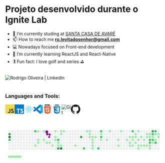 
# Projeto desenvolvido durante o Ignite Lab





- 📓️ I’m currently studing at [SANTA CASA DE AVARÉ](https://www.santacasaavare.com.br/)
- 📫 How to reach me **ro.levitadosenhor@gmail.com**
- 💻️ Nowadays focused on Front-end development
- 🌱 I’m currently learning ReactJS and React-Native
- 🏌️ Fun fact: I love golf and series :golf:

## 

<a href="https://www.linkedin.com/in/rodrigo-ap-oliveira-61a547b3/">
  <img align="left" alt="Rodrigo Oliveira | LinkedIn"  src="https://img.shields.io/badge/LinkedIn-0077B5?style=for-the-badge&logo=linkedin&logoColor=white" />
</a>
<br />
<br />

### Languages and Tools:
<img align="left" alt="JavaScript" width="30px" src="https://raw.githubusercontent.com/github/explore/80688e429a7d4ef2fca1e82350fe8e3517d3494d/topics/javascript/javascript.png" />
<img align="left" alt="JavaScript" width="30px" src="https://raw.githubusercontent.com/github/explore/80688e429a7d4ef2fca1e82350fe8e3517d3494d/topics/typescript/typescript.png" />
<img align="left" alt="React" width="30px" src="https://raw.githubusercontent.com/github/explore/80688e429a7d4ef2fca1e82350fe8e3517d3494d/topics/react/react.png" />
<img align="left" alt="Visual Studio Code" width="30px" src="https://raw.githubusercontent.com/github/explore/80688e429a7d4ef2fca1e82350fe8e3517d3494d/topics/visual-studio-code/visual-studio-code.png" />
<img align="left" alt="HTML5" width="30px" src="https://raw.githubusercontent.com/github/explore/80688e429a7d4ef2fca1e82350fe8e3517d3494d/topics/html/html.png" />
<img align="left" alt="CSS3" width="30px" src="https://raw.githubusercontent.com/github/explore/80688e429a7d4ef2fca1e82350fe8e3517d3494d/topics/css/css.png" />
<img align="left" alt="Git" width="30px" src="https://cdn.jsdelivr.net/gh/devicons/devicon/icons/git/git-original.svg" />
<img align="left" alt="GitHub" width="30px" src="https://raw.githubusercontent.com/github/explore/78df643247d429f6cc873026c0622819ad797942/topics/github/github.png" />


<br />
<br />

##





<svg viewBox="-16 -32 880 192" width="880" height="192" xmlns="http://www.w3.org/2000/svg"><style>@keyframes c0{.22%{fill:var(--c1)}.24%,to{fill:var(--ce)}}@keyframes c1{69.13%{fill:var(--c3)}69.15%,to{fill:var(--ce)}}@keyframes c2{97.67%{fill:var(--c4)}97.69%,to{fill:var(--ce)}}@keyframes c3{68.2%{fill:var(--c2)}68.22%,to{fill:var(--ce)}}@keyframes c4{65.42%{fill:var(--c2)}65.44%,to{fill:var(--ce)}}@keyframes c5{2.77%{fill:var(--c1)}2.79%,to{fill:var(--ce)}}@keyframes c6{6.72%{fill:var(--c1)}6.74%,to{fill:var(--ce)}}@keyframes c7{5.33%{fill:var(--c1)}5.35%,to{fill:var(--ce)}}@keyframes c8{3.01%{fill:var(--c1)}3.03%,to{fill:var(--ce)}}@keyframes c9{6.02%{fill:var(--c1)}6.04%,to{fill:var(--ce)}}@keyframes ca{6.25%{fill:var(--c1)}6.27%,to{fill:var(--ce)}}@keyframes cb{3.24%{fill:var(--c1)}3.26%,to{fill:var(--ce)}}@keyframes cc{4.86%{fill:var(--c1)}4.88%,to{fill:var(--ce)}}@keyframes cd{13.91%{fill:var(--c1)}13.93%,to{fill:var(--ce)}}@keyframes ce{4.4%{fill:var(--c1)}4.42%,to{fill:var(--ce)}}@keyframes cf{3.7%{fill:var(--c1)}3.72%,to{fill:var(--ce)}}@keyframes cg{7.88%{fill:var(--c1)}7.9%,to{fill:var(--ce)}}@keyframes ch{4.17%{fill:var(--c1)}4.19%,to{fill:var(--ce)}}@keyframes ci{3.93%{fill:var(--c1)}3.95%,to{fill:var(--ce)}}@keyframes cj{8.11%{fill:var(--c1)}8.13%,to{fill:var(--ce)}}@keyframes ck{8.57%{fill:var(--c1)}8.59%,to{fill:var(--ce)}}@keyframes cl{10.89%{fill:var(--c1)}10.91%,to{fill:var(--ce)}}@keyframes cm{10.43%{fill:var(--c1)}10.45%,to{fill:var(--ce)}}@keyframes cn{10.2%{fill:var(--c1)}10.22%,to{fill:var(--ce)}}@keyframes co{62.87%{fill:var(--c2)}62.89%,to{fill:var(--ce)}}@keyframes cp{9.73%{fill:var(--c1)}9.75%,to{fill:var(--ce)}}@keyframes cq{9.04%{fill:var(--c1)}9.06%,to{fill:var(--ce)}}@keyframes cr{74.24%{fill:var(--c3)}74.26%,to{fill:var(--ce)}}@keyframes cs{11.36%{fill:var(--c1)}11.38%,to{fill:var(--ce)}}@keyframes ct{12.05%{fill:var(--c1)}12.07%,to{fill:var(--ce)}}@keyframes cu{9.27%{fill:var(--c1)}9.29%,to{fill:var(--ce)}}@keyframes cv{92.57%{fill:var(--c4)}92.59%,to{fill:var(--ce)}}@keyframes cw{11.59%{fill:var(--c1)}11.61%,to{fill:var(--ce)}}@keyframes cx{16.93%{fill:var(--c1)}16.95%,to{fill:var(--ce)}}@keyframes cy{77.48%{fill:var(--c3)}77.5%,to{fill:var(--ce)}}@keyframes cz{60.08%{fill:var(--c2)}60.1%,to{fill:var(--ce)}}@keyframes c10{42.68%{fill:var(--c1)}42.7%,to{fill:var(--ce)}}@keyframes c11{42.45%{fill:var(--c1)}42.47%,to{fill:var(--ce)}}@keyframes c12{42.22%{fill:var(--c1)}42.24%,to{fill:var(--ce)}}@keyframes c13{41.99%{fill:var(--c1)}42.01%,to{fill:var(--ce)}}@keyframes c14{19.02%{fill:var(--c1)}19.04%,to{fill:var(--ce)}}@keyframes c15{18.78%{fill:var(--c1)}18.8%,to{fill:var(--ce)}}@keyframes c16{18.55%{fill:var(--c1)}18.57%,to{fill:var(--ce)}}@keyframes c17{18.32%{fill:var(--c1)}18.34%,to{fill:var(--ce)}}@keyframes c18{44.54%{fill:var(--c1)}44.56%,to{fill:var(--ce)}}@keyframes c19{19.25%{fill:var(--c1)}19.27%,to{fill:var(--ce)}}@keyframes c1a{58.92%{fill:var(--c2)}58.94%,to{fill:var(--ce)}}@keyframes c1b{57.3%{fill:var(--c2)}57.32%,to{fill:var(--ce)}}@keyframes c1c{19.94%{fill:var(--c1)}19.96%,to{fill:var(--ce)}}@keyframes c1d{57.76%{fill:var(--c2)}57.78%,to{fill:var(--ce)}}@keyframes c1e{40.83%{fill:var(--c1)}40.85%,to{fill:var(--ce)}}@keyframes c1f{40.36%{fill:var(--c1)}40.38%,to{fill:var(--ce)}}@keyframes c1g{20.87%{fill:var(--c1)}20.89%,to{fill:var(--ce)}}@keyframes c1h{22.73%{fill:var(--c1)}22.75%,to{fill:var(--ce)}}@keyframes c1i{23.19%{fill:var(--c1)}23.21%,to{fill:var(--ce)}}@keyframes c1j{21.8%{fill:var(--c1)}21.82%,to{fill:var(--ce)}}@keyframes c1k{33.17%{fill:var(--c1)}33.19%,to{fill:var(--ce)}}@keyframes c1l{32.7%{fill:var(--c1)}32.72%,to{fill:var(--ce)}}@keyframes c1m{34.1%{fill:var(--c1)}34.12%,to{fill:var(--ce)}}@keyframes c1n{24.12%{fill:var(--c1)}24.14%,to{fill:var(--ce)}}@keyframes c1o{54.75%{fill:var(--c2)}54.77%,to{fill:var(--ce)}}@keyframes c1p{32.47%{fill:var(--c1)}32.49%,to{fill:var(--ce)}}@keyframes c1q{33.63%{fill:var(--c1)}33.65%,to{fill:var(--ce)}}@keyframes c1r{24.35%{fill:var(--c1)}24.37%,to{fill:var(--ce)}}@keyframes c1s{31.08%{fill:var(--c1)}31.1%,to{fill:var(--ce)}}@keyframes c1t{30.85%{fill:var(--c1)}30.87%,to{fill:var(--ce)}}@keyframes c1u{24.82%{fill:var(--c1)}24.84%,to{fill:var(--ce)}}@keyframes c1v{31.54%{fill:var(--c1)}31.56%,to{fill:var(--ce)}}@keyframes c1w{25.28%{fill:var(--c1)}25.3%,to{fill:var(--ce)}}@keyframes c1x{35.02%{fill:var(--c1)}35.04%,to{fill:var(--ce)}}@keyframes c1y{37.11%{fill:var(--c1)}37.13%,to{fill:var(--ce)}}@keyframes c1z{30.38%{fill:var(--c1)}30.4%,to{fill:var(--ce)}}@keyframes c20{35.26%{fill:var(--c1)}35.28%,to{fill:var(--ce)}}@keyframes c21{25.74%{fill:var(--c1)}25.76%,to{fill:var(--ce)}}@keyframes c22{35.49%{fill:var(--c1)}35.51%,to{fill:var(--ce)}}@keyframes c23{29.69%{fill:var(--c1)}29.71%,to{fill:var(--ce)}}@keyframes c24{26.21%{fill:var(--c1)}26.23%,to{fill:var(--ce)}}@keyframes c25{35.72%{fill:var(--c1)}35.74%,to{fill:var(--ce)}}@keyframes c26{29.46%{fill:var(--c1)}29.48%,to{fill:var(--ce)}}@keyframes c27{26.44%{fill:var(--c1)}26.46%,to{fill:var(--ce)}}@keyframes c28{50.8%{fill:var(--c2)}50.82%,to{fill:var(--ce)}}@keyframes c29{51.03%{fill:var(--c2)}51.05%,to{fill:var(--ce)}}@keyframes c2a{35.95%{fill:var(--c1)}35.97%,to{fill:var(--ce)}}@keyframes c2b{36.18%{fill:var(--c1)}36.2%,to{fill:var(--ce)}}@keyframes c2c{83.75%{fill:var(--c3)}83.77%,to{fill:var(--ce)}}@keyframes c2d{51.96%{fill:var(--c2)}51.98%,to{fill:var(--ce)}}@keyframes c2e{26.67%{fill:var(--c1)}26.69%,to{fill:var(--ce)}}@keyframes c2f{50.57%{fill:var(--c2)}50.59%,to{fill:var(--ce)}}@keyframes c2g{49.87%{fill:var(--c1)}49.89%,to{fill:var(--ce)}}@keyframes c2h{52.43%{fill:var(--c2)}52.45%,to{fill:var(--ce)}}@keyframes c2i{27.6%{fill:var(--c1)}27.62%,to{fill:var(--ce)}}@keyframes c2j{28.06%{fill:var(--c1)}28.08%,to{fill:var(--ce)}}@keyframes c2k{50.11%{fill:var(--c2)}50.13%,to{fill:var(--ce)}}@keyframes c2l{27.37%{fill:var(--c1)}27.39%,to{fill:var(--ce)}}@keyframes c2m{27.14%{fill:var(--c1)}27.16%,to{fill:var(--ce)}}@keyframes u0{.22%{transform:scale(0,1)}.24%,2.77%{transform:scale(.01,1)}2.79%,3.01%{transform:scale(.03,1)}3.03%,3.24%{transform:scale(.04,1)}3.26%,3.7%{transform:scale(.05,1)}3.72%,3.93%{transform:scale(.07,1)}3.95%,4.17%{transform:scale(.08,1)}4.19%,4.4%{transform:scale(.09,1)}4.42%,4.86%{transform:scale(.11,1)}4.88%,5.33%{transform:scale(.12,1)}5.35%,6.02%{transform:scale(.13,1)}6.04%,6.25%{transform:scale(.15,1)}6.27%,6.72%{transform:scale(.16,1)}6.74%,7.88%{transform:scale(.17,1)}7.9%,8.11%{transform:scale(.19,1)}8.13%,8.57%{transform:scale(.2,1)}8.59%,9.04%{transform:scale(.21,1)}9.06%,9.27%{transform:scale(.23,1)}9.29%,9.73%{transform:scale(.24,1)}10.2%,9.75%{transform:scale(.25,1)}10.22%,10.43%{transform:scale(.27,1)}10.45%,10.89%{transform:scale(.28,1)}10.91%,11.36%{transform:scale(.29,1)}11.38%,11.59%{transform:scale(.31,1)}11.61%,12.05%{transform:scale(.32,1)}12.07%,13.91%{transform:scale(.33,1)}13.93%,16.93%{transform:scale(.35,1)}16.95%,18.32%{transform:scale(.36,1)}18.34%,18.55%{transform:scale(.37,1)}18.57%,18.78%{transform:scale(.39,1)}18.8%,19.02%{transform:scale(.4,1)}19.04%,19.25%{transform:scale(.41,1)}19.27%,19.94%{transform:scale(.43,1)}19.96%,20.87%{transform:scale(.44,1)}20.89%,21.8%{transform:scale(.45,1)}21.82%,22.73%{transform:scale(.47,1)}22.75%,23.19%{transform:scale(.48,1)}23.21%,24.12%{transform:scale(.49,1)}24.14%,24.35%{transform:scale(.51,1)}24.37%,24.82%{transform:scale(.52,1)}24.84%,25.28%{transform:scale(.53,1)}25.3%,25.74%{transform:scale(.55,1)}25.76%,26.21%{transform:scale(.56,1)}26.23%,26.44%{transform:scale(.57,1)}26.46%,26.67%{transform:scale(.59,1)}26.69%,27.14%{transform:scale(.6,1)}27.16%,27.37%{transform:scale(.61,1)}27.39%,27.6%{transform:scale(.63,1)}27.62%,28.06%{transform:scale(.64,1)}28.08%,29.46%{transform:scale(.65,1)}29.48%,29.69%{transform:scale(.67,1)}29.71%,30.38%{transform:scale(.68,1)}30.4%,30.85%{transform:scale(.69,1)}30.87%,31.08%{transform:scale(.71,1)}31.1%,31.54%{transform:scale(.72,1)}31.56%,32.47%{transform:scale(.73,1)}32.49%,32.7%{transform:scale(.75,1)}32.72%,33.17%{transform:scale(.76,1)}33.19%,33.63%{transform:scale(.77,1)}33.65%,34.1%{transform:scale(.79,1)}34.12%,35.02%{transform:scale(.8,1)}35.04%,35.26%{transform:scale(.81,1)}35.28%,35.49%{transform:scale(.83,1)}35.51%,35.72%{transform:scale(.84,1)}35.74%,35.95%{transform:scale(.85,1)}35.97%,36.18%{transform:scale(.87,1)}36.2%,37.11%{transform:scale(.88,1)}37.13%,40.36%{transform:scale(.89,1)}40.38%,40.83%{transform:scale(.91,1)}40.85%,41.99%{transform:scale(.92,1)}42.01%,42.22%{transform:scale(.93,1)}42.24%,42.45%{transform:scale(.95,1)}42.47%,42.68%{transform:scale(.96,1)}42.7%,44.54%{transform:scale(.97,1)}44.56%,49.87%{transform:scale(.99,1)}49.89%,to{transform:scale(1,1)}}@keyframes u1{50.11%{transform:scale(0,1)}50.13%,50.57%{transform:scale(.07,1)}50.59%,50.8%{transform:scale(.14,1)}50.82%,51.03%{transform:scale(.21,1)}51.05%,51.96%{transform:scale(.29,1)}51.98%,52.43%{transform:scale(.36,1)}52.45%,54.75%{transform:scale(.43,1)}54.77%,57.3%{transform:scale(.5,1)}57.32%,57.76%{transform:scale(.57,1)}57.78%,58.92%{transform:scale(.64,1)}58.94%,60.08%{transform:scale(.71,1)}60.1%,62.87%{transform:scale(.79,1)}62.89%,65.42%{transform:scale(.86,1)}65.44%,68.2%{transform:scale(.93,1)}68.22%,to{transform:scale(1,1)}}@keyframes u2{69.13%{transform:scale(0,1)}69.15%,74.24%{transform:scale(.25,1)}74.26%,77.48%{transform:scale(.5,1)}77.5%,83.75%{transform:scale(.75,1)}83.77%,to{transform:scale(1,1)}}@keyframes u3{92.57%{transform:scale(0,1)}92.59%,97.67%{transform:scale(.5,1)}97.69%,to{transform:scale(1,1)}}@keyframes s0{0%,99.77%{transform:translate(0,-16px)}.23%{transform:translate(0,0)}2.09%{transform:translate(128px,0)}2.32%{transform:translate(128px,16px)}2.55%{transform:translate(144px,16px)}2.78%{transform:translate(144px,32px)}3.94%{transform:translate(224px,32px)}4.18%{transform:translate(224px,16px)}4.41%{transform:translate(208px,16px)}4.64%{transform:translate(208px,0)}5.34%{transform:translate(160px,0)}6.26%{transform:translate(160px,64px)}6.5%{transform:translate(144px,64px)}6.73%{transform:translate(144px,80px)}7.66%{transform:translate(208px,80px)}7.89%{transform:translate(208px,64px)}8.35%{transform:translate(240px,64px)}8.58%{transform:translate(240px,80px)}9.28%{transform:translate(288px,80px)}9.51%{transform:translate(288px,64px)}15.08%,9.98%{transform:translate(256px,64px)}10.9%{transform:translate(256px,0)}11.6%{transform:translate(304px,0)}11.83%{transform:translate(304px,16px)}13.46%{transform:translate(192px,16px)}13.92%{transform:translate(192px,48px)}14.85%{transform:translate(256px,48px)}16.71%{transform:translate(368px,64px)}16.94%{transform:translate(368px,80px)}18.33%{transform:translate(464px,80px)}19.03%{transform:translate(464px,32px)}19.49%,41.3%,58%{transform:translate(496px,32px)}19.72%{transform:translate(496px,16px)}20.65%{transform:translate(560px,16px)}20.88%{transform:translate(560px,0)}21.81%{transform:translate(624px,0)}22.04%{transform:translate(624px,16px)}22.27%{transform:translate(608px,16px)}23.2%{transform:translate(608px,80px)}24.36%{transform:translate(688px,80px)}24.59%,33.87%{transform:translate(688px,64px)}25.06%{transform:translate(720px,64px)}25.29%,37.82%{transform:translate(720px,48px)}25.99%{transform:translate(768px,48px)}26.22%{transform:translate(768px,32px)}27.15%,28.54%{transform:translate(832px,32px)}27.38%{transform:translate(832px,16px)}27.61%,52.2%{transform:translate(816px,16px)}28.07%,50.35%{transform:translate(816px,48px)}28.31%{transform:translate(832px,48px)}29.23%{transform:translate(784px,32px)}29.47%{transform:translate(784px,16px)}30.16%{transform:translate(736px,16px)}30.39%{transform:translate(736px,32px)}30.86%{transform:translate(704px,32px)}31.09%,32.02%{transform:translate(704px,16px)}31.32%{transform:translate(720px,16px)}31.55%{transform:translate(720px,0)}31.79%{transform:translate(704px,0)}32.25%{transform:translate(688px,16px)}32.48%{transform:translate(688px,32px)}32.95%{transform:translate(656px,32px)}33.18%{transform:translate(656px,48px)}33.64%{transform:translate(688px,48px)}34.11%{transform:translate(672px,64px)}34.34%{transform:translate(672px,80px)}35.96%{transform:translate(784px,80px)}36.19%{transform:translate(784px,96px)}37.12%{transform:translate(720px,96px)}41.07%{transform:translate(496px,48px)}42%{transform:translate(448px,32px)}42.46%{transform:translate(448px,0)}42.69%{transform:translate(432px,0)}42.92%{transform:translate(432px,16px)}43.39%{transform:translate(464px,16px)}44.55%{transform:translate(464px,96px)}44.78%{transform:translate(480px,96px)}45.01%{transform:translate(480px,80px)}49.65%{transform:translate(800px,80px)}49.88%,51.28%{transform:translate(800px,64px)}50.12%{transform:translate(816px,64px)}50.81%{transform:translate(784px,48px)}51.04%{transform:translate(784px,64px)}51.97%{transform:translate(800px,16px)}52.67%{transform:translate(816px,-16px)}54.52%{transform:translate(688px,-16px)}54.76%{transform:translate(688px,0)}57.31%{transform:translate(512px,0)}57.77%{transform:translate(512px,32px)}58.93%{transform:translate(496px,96px)}60.09%{transform:translate(416px,96px)}60.79%{transform:translate(416px,48px)}62.88%{transform:translate(272px,48px)}63.57%{transform:translate(272px,0)}67.29%{transform:translate(16px,0)}67.98%{transform:translate(16px,48px)}68.45%{transform:translate(-16px,48px)}68.91%{transform:translate(-16px,16px)}73.09%{transform:translate(272px,16px)}74.25%,92.81%{transform:translate(272px,96px)}74.48%{transform:translate(256px,96px)}74.71%{transform:translate(256px,80px)}76.8%{transform:translate(400px,80px)}77.49%{transform:translate(400px,32px)}83.29%{transform:translate(800px,32px)}83.76%{transform:translate(800px,0)}91.18%{transform:translate(288px,0)}92.58%{transform:translate(288px,96px)}93.74%{transform:translate(272px,32px)}97.68%{transform:translate(0,32px)}97.91%{transform:translate(0,16px)}98.38%{transform:translate(32px,16px)}98.61%{transform:translate(32px,0)}98.84%{transform:translate(48px,0)}99.07%{transform:translate(48px,-16px)}}@keyframes s1{0%,99.77%{transform:translate(16px,-16px)}.23%{transform:translate(0,-16px)}.46%{transform:translate(0,0)}2.32%{transform:translate(128px,0)}2.55%{transform:translate(128px,16px)}2.78%{transform:translate(144px,16px)}3.02%{transform:translate(144px,32px)}4.18%{transform:translate(224px,32px)}4.41%{transform:translate(224px,16px)}4.64%{transform:translate(208px,16px)}4.87%{transform:translate(208px,0)}5.57%{transform:translate(160px,0)}6.5%{transform:translate(160px,64px)}6.73%{transform:translate(144px,64px)}6.96%{transform:translate(144px,80px)}7.89%{transform:translate(208px,80px)}8.12%{transform:translate(208px,64px)}8.58%{transform:translate(240px,64px)}8.82%{transform:translate(240px,80px)}9.51%{transform:translate(288px,80px)}9.74%{transform:translate(288px,64px)}10.21%,15.31%{transform:translate(256px,64px)}11.14%{transform:translate(256px,0)}11.83%{transform:translate(304px,0)}12.06%{transform:translate(304px,16px)}13.69%{transform:translate(192px,16px)}14.15%{transform:translate(192px,48px)}15.08%{transform:translate(256px,48px)}16.94%{transform:translate(368px,64px)}17.17%{transform:translate(368px,80px)}18.56%{transform:translate(464px,80px)}19.26%{transform:translate(464px,32px)}19.72%,41.53%,58.24%{transform:translate(496px,32px)}19.95%{transform:translate(496px,16px)}20.88%{transform:translate(560px,16px)}21.11%{transform:translate(560px,0)}22.04%{transform:translate(624px,0)}22.27%{transform:translate(624px,16px)}22.51%{transform:translate(608px,16px)}23.43%{transform:translate(608px,80px)}24.59%{transform:translate(688px,80px)}24.83%,34.11%{transform:translate(688px,64px)}25.29%{transform:translate(720px,64px)}25.52%,38.05%{transform:translate(720px,48px)}26.22%{transform:translate(768px,48px)}26.45%{transform:translate(768px,32px)}27.38%,28.77%{transform:translate(832px,32px)}27.61%{transform:translate(832px,16px)}27.84%,52.44%{transform:translate(816px,16px)}28.31%,50.58%{transform:translate(816px,48px)}28.54%{transform:translate(832px,48px)}29.47%{transform:translate(784px,32px)}29.7%{transform:translate(784px,16px)}30.39%{transform:translate(736px,16px)}30.63%{transform:translate(736px,32px)}31.09%{transform:translate(704px,32px)}31.32%,32.25%{transform:translate(704px,16px)}31.55%{transform:translate(720px,16px)}31.79%{transform:translate(720px,0)}32.02%{transform:translate(704px,0)}32.48%{transform:translate(688px,16px)}32.71%{transform:translate(688px,32px)}33.18%{transform:translate(656px,32px)}33.41%{transform:translate(656px,48px)}33.87%{transform:translate(688px,48px)}34.34%{transform:translate(672px,64px)}34.57%{transform:translate(672px,80px)}36.19%{transform:translate(784px,80px)}36.43%{transform:translate(784px,96px)}37.35%{transform:translate(720px,96px)}41.3%{transform:translate(496px,48px)}42.23%{transform:translate(448px,32px)}42.69%{transform:translate(448px,0)}42.92%{transform:translate(432px,0)}43.16%{transform:translate(432px,16px)}43.62%{transform:translate(464px,16px)}44.78%{transform:translate(464px,96px)}45.01%{transform:translate(480px,96px)}45.24%{transform:translate(480px,80px)}49.88%{transform:translate(800px,80px)}50.12%,51.51%{transform:translate(800px,64px)}50.35%{transform:translate(816px,64px)}51.04%{transform:translate(784px,48px)}51.28%{transform:translate(784px,64px)}52.2%{transform:translate(800px,16px)}52.9%{transform:translate(816px,-16px)}54.76%{transform:translate(688px,-16px)}54.99%{transform:translate(688px,0)}57.54%{transform:translate(512px,0)}58%{transform:translate(512px,32px)}59.16%{transform:translate(496px,96px)}60.32%{transform:translate(416px,96px)}61.02%{transform:translate(416px,48px)}63.11%{transform:translate(272px,48px)}63.81%{transform:translate(272px,0)}67.52%{transform:translate(16px,0)}68.21%{transform:translate(16px,48px)}68.68%{transform:translate(-16px,48px)}69.14%{transform:translate(-16px,16px)}73.32%{transform:translate(272px,16px)}74.48%,93.04%{transform:translate(272px,96px)}74.71%{transform:translate(256px,96px)}74.94%{transform:translate(256px,80px)}77.03%{transform:translate(400px,80px)}77.73%{transform:translate(400px,32px)}83.53%{transform:translate(800px,32px)}83.99%{transform:translate(800px,0)}91.42%{transform:translate(288px,0)}92.81%{transform:translate(288px,96px)}93.97%{transform:translate(272px,32px)}97.91%{transform:translate(0,32px)}98.14%{transform:translate(0,16px)}98.61%{transform:translate(32px,16px)}98.84%{transform:translate(32px,0)}99.07%{transform:translate(48px,0)}99.3%{transform:translate(48px,-16px)}}@keyframes s2{0%,99.77%{transform:translate(32px,-16px)}.46%{transform:translate(0,-16px)}.7%{transform:translate(0,0)}2.55%{transform:translate(128px,0)}2.78%{transform:translate(128px,16px)}3.02%{transform:translate(144px,16px)}3.25%{transform:translate(144px,32px)}4.41%{transform:translate(224px,32px)}4.64%{transform:translate(224px,16px)}4.87%{transform:translate(208px,16px)}5.1%{transform:translate(208px,0)}5.8%{transform:translate(160px,0)}6.73%{transform:translate(160px,64px)}6.96%{transform:translate(144px,64px)}7.19%{transform:translate(144px,80px)}8.12%{transform:translate(208px,80px)}8.35%{transform:translate(208px,64px)}8.82%{transform:translate(240px,64px)}9.05%{transform:translate(240px,80px)}9.74%{transform:translate(288px,80px)}9.98%{transform:translate(288px,64px)}10.44%,15.55%{transform:translate(256px,64px)}11.37%{transform:translate(256px,0)}12.06%{transform:translate(304px,0)}12.3%{transform:translate(304px,16px)}13.92%{transform:translate(192px,16px)}14.39%{transform:translate(192px,48px)}15.31%{transform:translate(256px,48px)}17.17%{transform:translate(368px,64px)}17.4%{transform:translate(368px,80px)}18.79%{transform:translate(464px,80px)}19.49%{transform:translate(464px,32px)}19.95%,41.76%,58.47%{transform:translate(496px,32px)}20.19%{transform:translate(496px,16px)}21.11%{transform:translate(560px,16px)}21.35%{transform:translate(560px,0)}22.27%{transform:translate(624px,0)}22.51%{transform:translate(624px,16px)}22.74%{transform:translate(608px,16px)}23.67%{transform:translate(608px,80px)}24.83%{transform:translate(688px,80px)}25.06%,34.34%{transform:translate(688px,64px)}25.52%{transform:translate(720px,64px)}25.75%,38.28%{transform:translate(720px,48px)}26.45%{transform:translate(768px,48px)}26.68%{transform:translate(768px,32px)}27.61%,29%{transform:translate(832px,32px)}27.84%{transform:translate(832px,16px)}28.07%,52.67%{transform:translate(816px,16px)}28.54%,50.81%{transform:translate(816px,48px)}28.77%{transform:translate(832px,48px)}29.7%{transform:translate(784px,32px)}29.93%{transform:translate(784px,16px)}30.63%{transform:translate(736px,16px)}30.86%{transform:translate(736px,32px)}31.32%{transform:translate(704px,32px)}31.55%,32.48%{transform:translate(704px,16px)}31.79%{transform:translate(720px,16px)}32.02%{transform:translate(720px,0)}32.25%{transform:translate(704px,0)}32.71%{transform:translate(688px,16px)}32.95%{transform:translate(688px,32px)}33.41%{transform:translate(656px,32px)}33.64%{transform:translate(656px,48px)}34.11%{transform:translate(688px,48px)}34.57%{transform:translate(672px,64px)}34.8%{transform:translate(672px,80px)}36.43%{transform:translate(784px,80px)}36.66%{transform:translate(784px,96px)}37.59%{transform:translate(720px,96px)}41.53%{transform:translate(496px,48px)}42.46%{transform:translate(448px,32px)}42.92%{transform:translate(448px,0)}43.16%{transform:translate(432px,0)}43.39%{transform:translate(432px,16px)}43.85%{transform:translate(464px,16px)}45.01%{transform:translate(464px,96px)}45.24%{transform:translate(480px,96px)}45.48%{transform:translate(480px,80px)}50.12%{transform:translate(800px,80px)}50.35%,51.74%{transform:translate(800px,64px)}50.58%{transform:translate(816px,64px)}51.28%{transform:translate(784px,48px)}51.51%{transform:translate(784px,64px)}52.44%{transform:translate(800px,16px)}53.13%{transform:translate(816px,-16px)}54.99%{transform:translate(688px,-16px)}55.22%{transform:translate(688px,0)}57.77%{transform:translate(512px,0)}58.24%{transform:translate(512px,32px)}59.4%{transform:translate(496px,96px)}60.56%{transform:translate(416px,96px)}61.25%{transform:translate(416px,48px)}63.34%{transform:translate(272px,48px)}64.04%{transform:translate(272px,0)}67.75%{transform:translate(16px,0)}68.45%{transform:translate(16px,48px)}68.91%{transform:translate(-16px,48px)}69.37%{transform:translate(-16px,16px)}73.55%{transform:translate(272px,16px)}74.71%,93.27%{transform:translate(272px,96px)}74.94%{transform:translate(256px,96px)}75.17%{transform:translate(256px,80px)}77.26%{transform:translate(400px,80px)}77.96%{transform:translate(400px,32px)}83.76%{transform:translate(800px,32px)}84.22%{transform:translate(800px,0)}91.65%{transform:translate(288px,0)}93.04%{transform:translate(288px,96px)}94.2%{transform:translate(272px,32px)}98.14%{transform:translate(0,32px)}98.38%{transform:translate(0,16px)}98.84%{transform:translate(32px,16px)}99.07%{transform:translate(32px,0)}99.3%{transform:translate(48px,0)}99.54%{transform:translate(48px,-16px)}}@keyframes s3{0%,99.77%{transform:translate(48px,-16px)}.7%{transform:translate(0,-16px)}.93%{transform:translate(0,0)}2.78%{transform:translate(128px,0)}3.02%{transform:translate(128px,16px)}3.25%{transform:translate(144px,16px)}3.48%{transform:translate(144px,32px)}4.64%{transform:translate(224px,32px)}4.87%{transform:translate(224px,16px)}5.1%{transform:translate(208px,16px)}5.34%{transform:translate(208px,0)}6.03%{transform:translate(160px,0)}6.96%{transform:translate(160px,64px)}7.19%{transform:translate(144px,64px)}7.42%{transform:translate(144px,80px)}8.35%{transform:translate(208px,80px)}8.58%{transform:translate(208px,64px)}9.05%{transform:translate(240px,64px)}9.28%{transform:translate(240px,80px)}9.98%{transform:translate(288px,80px)}10.21%{transform:translate(288px,64px)}10.67%,15.78%{transform:translate(256px,64px)}11.6%{transform:translate(256px,0)}12.3%{transform:translate(304px,0)}12.53%{transform:translate(304px,16px)}14.15%{transform:translate(192px,16px)}14.62%{transform:translate(192px,48px)}15.55%{transform:translate(256px,48px)}17.4%{transform:translate(368px,64px)}17.63%{transform:translate(368px,80px)}19.03%{transform:translate(464px,80px)}19.72%{transform:translate(464px,32px)}20.19%,42%,58.7%{transform:translate(496px,32px)}20.42%{transform:translate(496px,16px)}21.35%{transform:translate(560px,16px)}21.58%{transform:translate(560px,0)}22.51%{transform:translate(624px,0)}22.74%{transform:translate(624px,16px)}22.97%{transform:translate(608px,16px)}23.9%{transform:translate(608px,80px)}25.06%{transform:translate(688px,80px)}25.29%,34.57%{transform:translate(688px,64px)}25.75%{transform:translate(720px,64px)}25.99%,38.52%{transform:translate(720px,48px)}26.68%{transform:translate(768px,48px)}26.91%{transform:translate(768px,32px)}27.84%,29.23%{transform:translate(832px,32px)}28.07%{transform:translate(832px,16px)}28.31%,52.9%{transform:translate(816px,16px)}28.77%,51.04%{transform:translate(816px,48px)}29%{transform:translate(832px,48px)}29.93%{transform:translate(784px,32px)}30.16%{transform:translate(784px,16px)}30.86%{transform:translate(736px,16px)}31.09%{transform:translate(736px,32px)}31.55%{transform:translate(704px,32px)}31.79%,32.71%{transform:translate(704px,16px)}32.02%{transform:translate(720px,16px)}32.25%{transform:translate(720px,0)}32.48%{transform:translate(704px,0)}32.95%{transform:translate(688px,16px)}33.18%{transform:translate(688px,32px)}33.64%{transform:translate(656px,32px)}33.87%{transform:translate(656px,48px)}34.34%{transform:translate(688px,48px)}34.8%{transform:translate(672px,64px)}35.03%{transform:translate(672px,80px)}36.66%{transform:translate(784px,80px)}36.89%{transform:translate(784px,96px)}37.82%{transform:translate(720px,96px)}41.76%{transform:translate(496px,48px)}42.69%{transform:translate(448px,32px)}43.16%{transform:translate(448px,0)}43.39%{transform:translate(432px,0)}43.62%{transform:translate(432px,16px)}44.08%{transform:translate(464px,16px)}45.24%{transform:translate(464px,96px)}45.48%{transform:translate(480px,96px)}45.71%{transform:translate(480px,80px)}50.35%{transform:translate(800px,80px)}50.58%,51.97%{transform:translate(800px,64px)}50.81%{transform:translate(816px,64px)}51.51%{transform:translate(784px,48px)}51.74%{transform:translate(784px,64px)}52.67%{transform:translate(800px,16px)}53.36%{transform:translate(816px,-16px)}55.22%{transform:translate(688px,-16px)}55.45%{transform:translate(688px,0)}58%{transform:translate(512px,0)}58.47%{transform:translate(512px,32px)}59.63%{transform:translate(496px,96px)}60.79%{transform:translate(416px,96px)}61.48%{transform:translate(416px,48px)}63.57%{transform:translate(272px,48px)}64.27%{transform:translate(272px,0)}67.98%{transform:translate(16px,0)}68.68%{transform:translate(16px,48px)}69.14%{transform:translate(-16px,48px)}69.61%{transform:translate(-16px,16px)}73.78%{transform:translate(272px,16px)}74.94%,93.5%{transform:translate(272px,96px)}75.17%{transform:translate(256px,96px)}75.41%{transform:translate(256px,80px)}77.49%{transform:translate(400px,80px)}78.19%{transform:translate(400px,32px)}83.99%{transform:translate(800px,32px)}84.45%{transform:translate(800px,0)}91.88%{transform:translate(288px,0)}93.27%{transform:translate(288px,96px)}94.43%{transform:translate(272px,32px)}98.38%{transform:translate(0,32px)}98.61%{transform:translate(0,16px)}99.07%{transform:translate(32px,16px)}99.3%{transform:translate(32px,0)}99.54%{transform:translate(48px,0)}}:root{--cb:#1b1f230a;--cs:purple;--ce:#ebedf0;--c0:#ebedf0;--c1:#9be9a8;--c2:#40c463;--c3:#30a14e;--c4:#216e39}@media (prefers-color-scheme:dark){:root{--cb:#1b1f230a;--cs:purple;--ce:#161b22;--c1:#01311f;--c2:#034525;--c3:#0f6d31;--c4:#00c647}}.c{shape-rendering:geometricPrecision;rx:2;ry:2;fill:var(--ce);stroke-width:1px;stroke:var(--cb);animation:none 43100ms linear infinite}.c.c0{fill:var(--c1);animation-name:c0}.c.c1{fill:var(--c3);animation-name:c1}.c.c2{fill:var(--c4);animation-name:c2}.c.c3,.c.c4{fill:var(--c2);animation-name:c3}.c.c4{animation-name:c4}.c.c5{fill:var(--c1);animation-name:c5}.c.c6,.c.c7,.c.c8{fill:var(--c1);animation-name:c6}.c.c7,.c.c8{animation-name:c7}.c.c8{animation-name:c8}.c.c9,.c.ca,.c.cb{fill:var(--c1);animation-name:c9}.c.ca,.c.cb{animation-name:ca}.c.cb{animation-name:cb}.c.cc,.c.cd,.c.ce{fill:var(--c1);animation-name:cc}.c.cd,.c.ce{animation-name:cd}.c.ce{animation-name:ce}.c.cf,.c.cg,.c.ch{fill:var(--c1);animation-name:cf}.c.cg,.c.ch{animation-name:cg}.c.ch{animation-name:ch}.c.ci,.c.cj,.c.ck{fill:var(--c1);animation-name:ci}.c.cj,.c.ck{animation-name:cj}.c.ck{animation-name:ck}.c.cl,.c.cm,.c.cn{fill:var(--c1);animation-name:cl}.c.cm,.c.cn{animation-name:cm}.c.cn{animation-name:cn}.c.co{fill:var(--c2);animation-name:co}.c.cp,.c.cq{fill:var(--c1);animation-name:cp}.c.cq{animation-name:cq}.c.cr{fill:var(--c3);animation-name:cr}.c.cs,.c.ct,.c.cu{fill:var(--c1);animation-name:cs}.c.ct,.c.cu{animation-name:ct}.c.cu{animation-name:cu}.c.cv{fill:var(--c4);animation-name:cv}.c.cw,.c.cx{fill:var(--c1);animation-name:cw}.c.cx{animation-name:cx}.c.cy{fill:var(--c3);animation-name:cy}.c.cz{fill:var(--c2);animation-name:cz}.c.c10{fill:var(--c1);animation-name:c10}.c.c11,.c.c12,.c.c13{fill:var(--c1);animation-name:c11}.c.c12,.c.c13{animation-name:c12}.c.c13{animation-name:c13}.c.c14,.c.c15,.c.c16{fill:var(--c1);animation-name:c14}.c.c15,.c.c16{animation-name:c15}.c.c16{animation-name:c16}.c.c17,.c.c18,.c.c19{fill:var(--c1);animation-name:c17}.c.c18,.c.c19{animation-name:c18}.c.c19{animation-name:c19}.c.c1a,.c.c1b{fill:var(--c2);animation-name:c1a}.c.c1b{animation-name:c1b}.c.c1c{fill:var(--c1);animation-name:c1c}.c.c1d{fill:var(--c2);animation-name:c1d}.c.c1e{fill:var(--c1);animation-name:c1e}.c.c1f,.c.c1g,.c.c1h{fill:var(--c1);animation-name:c1f}.c.c1g,.c.c1h{animation-name:c1g}.c.c1h{animation-name:c1h}.c.c1i,.c.c1j,.c.c1k{fill:var(--c1);animation-name:c1i}.c.c1j,.c.c1k{animation-name:c1j}.c.c1k{animation-name:c1k}.c.c1l,.c.c1m,.c.c1n{fill:var(--c1);animation-name:c1l}.c.c1m,.c.c1n{animation-name:c1m}.c.c1n{animation-name:c1n}.c.c1o{fill:var(--c2);animation-name:c1o}.c.c1p{fill:var(--c1);animation-name:c1p}.c.c1q,.c.c1r,.c.c1s{fill:var(--c1);animation-name:c1q}.c.c1r,.c.c1s{animation-name:c1r}.c.c1s{animation-name:c1s}.c.c1t,.c.c1u,.c.c1v{fill:var(--c1);animation-name:c1t}.c.c1u,.c.c1v{animation-name:c1u}.c.c1v{animation-name:c1v}.c.c1w,.c.c1x,.c.c1y{fill:var(--c1);animation-name:c1w}.c.c1x,.c.c1y{animation-name:c1x}.c.c1y{animation-name:c1y}.c.c1z,.c.c20,.c.c21{fill:var(--c1);animation-name:c1z}.c.c20,.c.c21{animation-name:c20}.c.c21{animation-name:c21}.c.c22,.c.c23,.c.c24{fill:var(--c1);animation-name:c22}.c.c23,.c.c24{animation-name:c23}.c.c24{animation-name:c24}.c.c25,.c.c26,.c.c27{fill:var(--c1);animation-name:c25}.c.c26,.c.c27{animation-name:c26}.c.c27{animation-name:c27}.c.c28,.c.c29{fill:var(--c2);animation-name:c28}.c.c29{animation-name:c29}.c.c2a,.c.c2b{fill:var(--c1);animation-name:c2a}.c.c2b{animation-name:c2b}.c.c2c{fill:var(--c3);animation-name:c2c}.c.c2d{fill:var(--c2);animation-name:c2d}.c.c2e{fill:var(--c1);animation-name:c2e}.c.c2f{fill:var(--c2);animation-name:c2f}.c.c2g{fill:var(--c1);animation-name:c2g}.c.c2h{fill:var(--c2);animation-name:c2h}.c.c2i,.c.c2j{fill:var(--c1);animation-name:c2i}.c.c2j{animation-name:c2j}.c.c2k{fill:var(--c2);animation-name:c2k}.c.c2l,.c.c2m{fill:var(--c1);animation-name:c2l}.c.c2m{animation-name:c2m}.s,.u{animation:none linear 43100ms infinite}.u,.u.u0{transform-origin:0 0}.u{transform:scale(0,1)}.u.u0{fill:var(--c1);animation-name:u0}.u.u1{fill:var(--c2);animation-name:u1;transform-origin:669.5px 0}.u.u2{fill:var(--c3);animation-name:u2;transform-origin:794.4px 0}.u.u3{fill:var(--c4);animation-name:u3;transform-origin:830.1px 0}.s{shape-rendering:geometricPrecision;fill:var(--cs)}.s.s0{transform:translate(0,-16px);animation-name:s0}.s.s1{transform:translate(16px,-16px);animation-name:s1}.s.s2{transform:translate(32px,-16px);animation-name:s2}.s.s3{transform:translate(48px,-16px);animation-name:s3}</style><rect class="c c0" x="2" y="2" width="12" height="12"/><rect class="c c1" x="2" y="18" width="12" height="12"/><rect class="c c2" x="2" y="34" width="12" height="12"/><rect class="c c3" x="2" y="50" width="12" height="12"/><rect class="c" x="2" y="66" width="12" height="12"/><rect class="c" x="2" y="82" width="12" height="12"/><rect class="c" x="2" y="98" width="12" height="12"/><rect class="c" x="18" y="2" width="12" height="12"/><rect class="c" x="18" y="18" width="12" height="12"/><rect class="c" x="18" y="34" width="12" height="12"/><rect class="c" x="18" y="50" width="12" height="12"/><rect class="c" x="18" y="66" width="12" height="12"/><rect class="c" x="18" y="82" width="12" height="12"/><rect class="c" x="18" y="98" width="12" height="12"/><rect class="c" x="34" y="2" width="12" height="12"/><rect class="c" x="34" y="18" width="12" height="12"/><rect class="c" x="34" y="34" width="12" height="12"/><rect class="c" x="34" y="50" width="12" height="12"/><rect class="c" x="34" y="66" width="12" height="12"/><rect class="c" x="34" y="82" width="12" height="12"/><rect class="c" x="34" y="98" width="12" height="12"/><rect class="c" x="50" y="2" width="12" height="12"/><rect class="c" x="50" y="18" width="12" height="12"/><rect class="c" x="50" y="34" width="12" height="12"/><rect class="c" x="50" y="50" width="12" height="12"/><rect class="c" x="50" y="66" width="12" height="12"/><rect class="c" x="50" y="82" width="12" height="12"/><rect class="c" x="50" y="98" width="12" height="12"/><rect class="c" x="66" y="2" width="12" height="12"/><rect class="c" x="66" y="18" width="12" height="12"/><rect class="c" x="66" y="34" width="12" height="12"/><rect class="c" x="66" y="50" width="12" height="12"/><rect class="c" x="66" y="66" width="12" height="12"/><rect class="c" x="66" y="82" width="12" height="12"/><rect class="c" x="66" y="98" width="12" height="12"/><rect class="c" x="82" y="2" width="12" height="12"/><rect class="c" x="82" y="18" width="12" height="12"/><rect class="c" x="82" y="34" width="12" height="12"/><rect class="c" x="82" y="50" width="12" height="12"/><rect class="c" x="82" y="66" width="12" height="12"/><rect class="c" x="82" y="82" width="12" height="12"/><rect class="c" x="82" y="98" width="12" height="12"/><rect class="c" x="98" y="2" width="12" height="12"/><rect class="c" x="98" y="18" width="12" height="12"/><rect class="c" x="98" y="34" width="12" height="12"/><rect class="c" x="98" y="50" width="12" height="12"/><rect class="c" x="98" y="66" width="12" height="12"/><rect class="c" x="98" y="82" width="12" height="12"/><rect class="c" x="98" y="98" width="12" height="12"/><rect class="c" x="114" y="2" width="12" height="12"/><rect class="c" x="114" y="18" width="12" height="12"/><rect class="c" x="114" y="34" width="12" height="12"/><rect class="c" x="114" y="50" width="12" height="12"/><rect class="c" x="114" y="66" width="12" height="12"/><rect class="c" x="114" y="82" width="12" height="12"/><rect class="c" x="114" y="98" width="12" height="12"/><rect class="c" x="130" y="2" width="12" height="12"/><rect class="c" x="130" y="18" width="12" height="12"/><rect class="c" x="130" y="34" width="12" height="12"/><rect class="c" x="130" y="50" width="12" height="12"/><rect class="c" x="130" y="66" width="12" height="12"/><rect class="c" x="130" y="82" width="12" height="12"/><rect class="c" x="130" y="98" width="12" height="12"/><rect class="c c4" x="146" y="2" width="12" height="12"/><rect class="c" x="146" y="18" width="12" height="12"/><rect class="c c5" x="146" y="34" width="12" height="12"/><rect class="c" x="146" y="50" width="12" height="12"/><rect class="c" x="146" y="66" width="12" height="12"/><rect class="c c6" x="146" y="82" width="12" height="12"/><rect class="c" x="146" y="98" width="12" height="12"/><rect class="c c7" x="162" y="2" width="12" height="12"/><rect class="c" x="162" y="18" width="12" height="12"/><rect class="c c8" x="162" y="34" width="12" height="12"/><rect class="c c9" x="162" y="50" width="12" height="12"/><rect class="c ca" x="162" y="66" width="12" height="12"/><rect class="c" x="162" y="82" width="12" height="12"/><rect class="c" x="162" y="98" width="12" height="12"/><rect class="c" x="178" y="2" width="12" height="12"/><rect class="c" x="178" y="18" width="12" height="12"/><rect class="c cb" x="178" y="34" width="12" height="12"/><rect class="c" x="178" y="50" width="12" height="12"/><rect class="c" x="178" y="66" width="12" height="12"/><rect class="c" x="178" y="82" width="12" height="12"/><rect class="c" x="178" y="98" width="12" height="12"/><rect class="c cc" x="194" y="2" width="12" height="12"/><rect class="c" x="194" y="18" width="12" height="12"/><rect class="c" x="194" y="34" width="12" height="12"/><rect class="c cd" x="194" y="50" width="12" height="12"/><rect class="c" x="194" y="66" width="12" height="12"/><rect class="c" x="194" y="82" width="12" height="12"/><rect class="c" x="194" y="98" width="12" height="12"/><rect class="c" x="210" y="2" width="12" height="12"/><rect class="c ce" x="210" y="18" width="12" height="12"/><rect class="c cf" x="210" y="34" width="12" height="12"/><rect class="c" x="210" y="50" width="12" height="12"/><rect class="c cg" x="210" y="66" width="12" height="12"/><rect class="c" x="210" y="82" width="12" height="12"/><rect class="c" x="210" y="98" width="12" height="12"/><rect class="c" x="226" y="2" width="12" height="12"/><rect class="c ch" x="226" y="18" width="12" height="12"/><rect class="c ci" x="226" y="34" width="12" height="12"/><rect class="c" x="226" y="50" width="12" height="12"/><rect class="c cj" x="226" y="66" width="12" height="12"/><rect class="c" x="226" y="82" width="12" height="12"/><rect class="c" x="226" y="98" width="12" height="12"/><rect class="c" x="242" y="2" width="12" height="12"/><rect class="c" x="242" y="18" width="12" height="12"/><rect class="c" x="242" y="34" width="12" height="12"/><rect class="c" x="242" y="50" width="12" height="12"/><rect class="c" x="242" y="66" width="12" height="12"/><rect class="c ck" x="242" y="82" width="12" height="12"/><rect class="c" x="242" y="98" width="12" height="12"/><rect class="c cl" x="258" y="2" width="12" height="12"/><rect class="c" x="258" y="18" width="12" height="12"/><rect class="c cm" x="258" y="34" width="12" height="12"/><rect class="c cn" x="258" y="50" width="12" height="12"/><rect class="c" x="258" y="66" width="12" height="12"/><rect class="c" x="258" y="82" width="12" height="12"/><rect class="c" x="258" y="98" width="12" height="12"/><rect class="c" x="274" y="2" width="12" height="12"/><rect class="c" x="274" y="18" width="12" height="12"/><rect class="c" x="274" y="34" width="12" height="12"/><rect class="c co" x="274" y="50" width="12" height="12"/><rect class="c cp" x="274" y="66" width="12" height="12"/><rect class="c cq" x="274" y="82" width="12" height="12"/><rect class="c cr" x="274" y="98" width="12" height="12"/><rect class="c cs" x="290" y="2" width="12" height="12"/><rect class="c ct" x="290" y="18" width="12" height="12"/><rect class="c" x="290" y="34" width="12" height="12"/><rect class="c" x="290" y="50" width="12" height="12"/><rect class="c" x="290" y="66" width="12" height="12"/><rect class="c cu" x="290" y="82" width="12" height="12"/><rect class="c cv" x="290" y="98" width="12" height="12"/><rect class="c cw" x="306" y="2" width="12" height="12"/><rect class="c" x="306" y="18" width="12" height="12"/><rect class="c" x="306" y="34" width="12" height="12"/><rect class="c" x="306" y="50" width="12" height="12"/><rect class="c" x="306" y="66" width="12" height="12"/><rect class="c" x="306" y="82" width="12" height="12"/><rect class="c" x="306" y="98" width="12" height="12"/><rect class="c" x="322" y="2" width="12" height="12"/><rect class="c" x="322" y="18" width="12" height="12"/><rect class="c" x="322" y="34" width="12" height="12"/><rect class="c" x="322" y="50" width="12" height="12"/><rect class="c" x="322" y="66" width="12" height="12"/><rect class="c" x="322" y="82" width="12" height="12"/><rect class="c" x="322" y="98" width="12" height="12"/><rect class="c" x="338" y="2" width="12" height="12"/><rect class="c" x="338" y="18" width="12" height="12"/><rect class="c" x="338" y="34" width="12" height="12"/><rect class="c" x="338" y="50" width="12" height="12"/><rect class="c" x="338" y="66" width="12" height="12"/><rect class="c" x="338" y="82" width="12" height="12"/><rect class="c" x="338" y="98" width="12" height="12"/><rect class="c" x="354" y="2" width="12" height="12"/><rect class="c" x="354" y="18" width="12" height="12"/><rect class="c" x="354" y="34" width="12" height="12"/><rect class="c" x="354" y="50" width="12" height="12"/><rect class="c" x="354" y="66" width="12" height="12"/><rect class="c" x="354" y="82" width="12" height="12"/><rect class="c" x="354" y="98" width="12" height="12"/><rect class="c" x="370" y="2" width="12" height="12"/><rect class="c" x="370" y="18" width="12" height="12"/><rect class="c" x="370" y="34" width="12" height="12"/><rect class="c" x="370" y="50" width="12" height="12"/><rect class="c" x="370" y="66" width="12" height="12"/><rect class="c cx" x="370" y="82" width="12" height="12"/><rect class="c" x="370" y="98" width="12" height="12"/><rect class="c" x="386" y="2" width="12" height="12"/><rect class="c" x="386" y="18" width="12" height="12"/><rect class="c" x="386" y="34" width="12" height="12"/><rect class="c" x="386" y="50" width="12" height="12"/><rect class="c" x="386" y="66" width="12" height="12"/><rect class="c" x="386" y="82" width="12" height="12"/><rect class="c" x="386" y="98" width="12" height="12"/><rect class="c" x="402" y="2" width="12" height="12"/><rect class="c" x="402" y="18" width="12" height="12"/><rect class="c cy" x="402" y="34" width="12" height="12"/><rect class="c" x="402" y="50" width="12" height="12"/><rect class="c" x="402" y="66" width="12" height="12"/><rect class="c" x="402" y="82" width="12" height="12"/><rect class="c" x="402" y="98" width="12" height="12"/><rect class="c" x="418" y="2" width="12" height="12"/><rect class="c" x="418" y="18" width="12" height="12"/><rect class="c" x="418" y="34" width="12" height="12"/><rect class="c" x="418" y="50" width="12" height="12"/><rect class="c" x="418" y="66" width="12" height="12"/><rect class="c" x="418" y="82" width="12" height="12"/><rect class="c cz" x="418" y="98" width="12" height="12"/><rect class="c c10" x="434" y="2" width="12" height="12"/><rect class="c" x="434" y="18" width="12" height="12"/><rect class="c" x="434" y="34" width="12" height="12"/><rect class="c" x="434" y="50" width="12" height="12"/><rect class="c" x="434" y="66" width="12" height="12"/><rect class="c" x="434" y="82" width="12" height="12"/><rect class="c" x="434" y="98" width="12" height="12"/><rect class="c c11" x="450" y="2" width="12" height="12"/><rect class="c c12" x="450" y="18" width="12" height="12"/><rect class="c c13" x="450" y="34" width="12" height="12"/><rect class="c" x="450" y="50" width="12" height="12"/><rect class="c" x="450" y="66" width="12" height="12"/><rect class="c" x="450" y="82" width="12" height="12"/><rect class="c" x="450" y="98" width="12" height="12"/><rect class="c" x="466" y="2" width="12" height="12"/><rect class="c" x="466" y="18" width="12" height="12"/><rect class="c c14" x="466" y="34" width="12" height="12"/><rect class="c c15" x="466" y="50" width="12" height="12"/><rect class="c c16" x="466" y="66" width="12" height="12"/><rect class="c c17" x="466" y="82" width="12" height="12"/><rect class="c c18" x="466" y="98" width="12" height="12"/><rect class="c" x="482" y="2" width="12" height="12"/><rect class="c" x="482" y="18" width="12" height="12"/><rect class="c c19" x="482" y="34" width="12" height="12"/><rect class="c" x="482" y="50" width="12" height="12"/><rect class="c" x="482" y="66" width="12" height="12"/><rect class="c" x="482" y="82" width="12" height="12"/><rect class="c" x="482" y="98" width="12" height="12"/><rect class="c" x="498" y="2" width="12" height="12"/><rect class="c" x="498" y="18" width="12" height="12"/><rect class="c" x="498" y="34" width="12" height="12"/><rect class="c" x="498" y="50" width="12" height="12"/><rect class="c" x="498" y="66" width="12" height="12"/><rect class="c" x="498" y="82" width="12" height="12"/><rect class="c c1a" x="498" y="98" width="12" height="12"/><rect class="c c1b" x="514" y="2" width="12" height="12"/><rect class="c c1c" x="514" y="18" width="12" height="12"/><rect class="c c1d" x="514" y="34" width="12" height="12"/><rect class="c c1e" x="514" y="50" width="12" height="12"/><rect class="c" x="514" y="66" width="12" height="12"/><rect class="c" x="514" y="82" width="12" height="12"/><rect class="c" x="514" y="98" width="12" height="12"/><rect class="c" x="530" y="2" width="12" height="12"/><rect class="c" x="530" y="18" width="12" height="12"/><rect class="c" x="530" y="34" width="12" height="12"/><rect class="c" x="530" y="50" width="12" height="12"/><rect class="c" x="530" y="66" width="12" height="12"/><rect class="c" x="530" y="82" width="12" height="12"/><rect class="c" x="530" y="98" width="12" height="12"/><rect class="c" x="546" y="2" width="12" height="12"/><rect class="c" x="546" y="18" width="12" height="12"/><rect class="c" x="546" y="34" width="12" height="12"/><rect class="c c1f" x="546" y="50" width="12" height="12"/><rect class="c" x="546" y="66" width="12" height="12"/><rect class="c" x="546" y="82" width="12" height="12"/><rect class="c" x="546" y="98" width="12" height="12"/><rect class="c c1g" x="562" y="2" width="12" height="12"/><rect class="c" x="562" y="18" width="12" height="12"/><rect class="c" x="562" y="34" width="12" height="12"/><rect class="c" x="562" y="50" width="12" height="12"/><rect class="c" x="562" y="66" width="12" height="12"/><rect class="c" x="562" y="82" width="12" height="12"/><rect class="c" x="562" y="98" width="12" height="12"/><rect class="c" x="578" y="2" width="12" height="12"/><rect class="c" x="578" y="18" width="12" height="12"/><rect class="c" x="578" y="34" width="12" height="12"/><rect class="c" x="578" y="50" width="12" height="12"/><rect class="c" x="578" y="66" width="12" height="12"/><rect class="c" x="578" y="82" width="12" height="12"/><rect class="c" x="578" y="98" width="12" height="12"/><rect class="c" x="594" y="2" width="12" height="12"/><rect class="c" x="594" y="18" width="12" height="12"/><rect class="c" x="594" y="34" width="12" height="12"/><rect class="c" x="594" y="50" width="12" height="12"/><rect class="c" x="594" y="66" width="12" height="12"/><rect class="c" x="594" y="82" width="12" height="12"/><rect class="c" x="594" y="98" width="12" height="12"/><rect class="c" x="610" y="2" width="12" height="12"/><rect class="c" x="610" y="18" width="12" height="12"/><rect class="c" x="610" y="34" width="12" height="12"/><rect class="c c1h" x="610" y="50" width="12" height="12"/><rect class="c" x="610" y="66" width="12" height="12"/><rect class="c c1i" x="610" y="82" width="12" height="12"/><rect class="c" x="610" y="98" width="12" height="12"/><rect class="c c1j" x="626" y="2" width="12" height="12"/><rect class="c" x="626" y="18" width="12" height="12"/><rect class="c" x="626" y="34" width="12" height="12"/><rect class="c" x="626" y="50" width="12" height="12"/><rect class="c" x="626" y="66" width="12" height="12"/><rect class="c" x="626" y="82" width="12" height="12"/><rect class="c" x="626" y="98" width="12" height="12"/><rect class="c" x="642" y="2" width="12" height="12"/><rect class="c" x="642" y="18" width="12" height="12"/><rect class="c" x="642" y="34" width="12" height="12"/><rect class="c" x="642" y="50" width="12" height="12"/><rect class="c" x="642" y="66" width="12" height="12"/><rect class="c" x="642" y="82" width="12" height="12"/><rect class="c" x="642" y="98" width="12" height="12"/><rect class="c" x="658" y="2" width="12" height="12"/><rect class="c" x="658" y="18" width="12" height="12"/><rect class="c" x="658" y="34" width="12" height="12"/><rect class="c c1k" x="658" y="50" width="12" height="12"/><rect class="c" x="658" y="66" width="12" height="12"/><rect class="c" x="658" y="82" width="12" height="12"/><rect class="c" x="658" y="98" width="12" height="12"/><rect class="c" x="674" y="2" width="12" height="12"/><rect class="c" x="674" y="18" width="12" height="12"/><rect class="c c1l" x="674" y="34" width="12" height="12"/><rect class="c" x="674" y="50" width="12" height="12"/><rect class="c c1m" x="674" y="66" width="12" height="12"/><rect class="c c1n" x="674" y="82" width="12" height="12"/><rect class="c" x="674" y="98" width="12" height="12"/><rect class="c c1o" x="690" y="2" width="12" height="12"/><rect class="c" x="690" y="18" width="12" height="12"/><rect class="c c1p" x="690" y="34" width="12" height="12"/><rect class="c c1q" x="690" y="50" width="12" height="12"/><rect class="c" x="690" y="66" width="12" height="12"/><rect class="c c1r" x="690" y="82" width="12" height="12"/><rect class="c" x="690" y="98" width="12" height="12"/><rect class="c" x="706" y="2" width="12" height="12"/><rect class="c c1s" x="706" y="18" width="12" height="12"/><rect class="c c1t" x="706" y="34" width="12" height="12"/><rect class="c" x="706" y="50" width="12" height="12"/><rect class="c c1u" x="706" y="66" width="12" height="12"/><rect class="c" x="706" y="82" width="12" height="12"/><rect class="c" x="706" y="98" width="12" height="12"/><rect class="c c1v" x="722" y="2" width="12" height="12"/><rect class="c" x="722" y="18" width="12" height="12"/><rect class="c" x="722" y="34" width="12" height="12"/><rect class="c c1w" x="722" y="50" width="12" height="12"/><rect class="c" x="722" y="66" width="12" height="12"/><rect class="c c1x" x="722" y="82" width="12" height="12"/><rect class="c c1y" x="722" y="98" width="12" height="12"/><rect class="c" x="738" y="2" width="12" height="12"/><rect class="c" x="738" y="18" width="12" height="12"/><rect class="c c1z" x="738" y="34" width="12" height="12"/><rect class="c" x="738" y="50" width="12" height="12"/><rect class="c" x="738" y="66" width="12" height="12"/><rect class="c c20" x="738" y="82" width="12" height="12"/><rect class="c" x="738" y="98" width="12" height="12"/><rect class="c" x="754" y="2" width="12" height="12"/><rect class="c" x="754" y="18" width="12" height="12"/><rect class="c" x="754" y="34" width="12" height="12"/><rect class="c c21" x="754" y="50" width="12" height="12"/><rect class="c" x="754" y="66" width="12" height="12"/><rect class="c c22" x="754" y="82" width="12" height="12"/><rect class="c" x="754" y="98" width="12" height="12"/><rect class="c" x="770" y="2" width="12" height="12"/><rect class="c c23" x="770" y="18" width="12" height="12"/><rect class="c c24" x="770" y="34" width="12" height="12"/><rect class="c" x="770" y="50" width="12" height="12"/><rect class="c" x="770" y="66" width="12" height="12"/><rect class="c c25" x="770" y="82" width="12" height="12"/><rect class="c" x="770" y="98" width="12" height="12"/><rect class="c" x="786" y="2" width="12" height="12"/><rect class="c c26" x="786" y="18" width="12" height="12"/><rect class="c c27" x="786" y="34" width="12" height="12"/><rect class="c c28" x="786" y="50" width="12" height="12"/><rect class="c c29" x="786" y="66" width="12" height="12"/><rect class="c c2a" x="786" y="82" width="12" height="12"/><rect class="c c2b" x="786" y="98" width="12" height="12"/><rect class="c c2c" x="802" y="2" width="12" height="12"/><rect class="c c2d" x="802" y="18" width="12" height="12"/><rect class="c c2e" x="802" y="34" width="12" height="12"/><rect class="c c2f" x="802" y="50" width="12" height="12"/><rect class="c c2g" x="802" y="66" width="12" height="12"/><rect class="c" x="802" y="82" width="12" height="12"/><rect class="c" x="802" y="98" width="12" height="12"/><rect class="c c2h" x="818" y="2" width="12" height="12"/><rect class="c c2i" x="818" y="18" width="12" height="12"/><rect class="c" x="818" y="34" width="12" height="12"/><rect class="c c2j" x="818" y="50" width="12" height="12"/><rect class="c c2k" x="818" y="66" width="12" height="12"/><rect class="c" x="818" y="82" width="12" height="12"/><rect class="c" x="818" y="98" width="12" height="12"/><rect class="c" x="834" y="2" width="12" height="12"/><rect class="c c2l" x="834" y="18" width="12" height="12"/><rect class="c c2m" x="834" y="34" width="12" height="12"/><rect class="c" x="834" y="50" width="12" height="12"/><rect class="c" x="834" y="66" width="12" height="12"/><rect class="c" x="834" y="82" width="12" height="12"/><rect class="c" x="834" y="98" width="12" height="12"/><rect class="u u0" height="12" width="670.1" x="0.0" y="144"/><rect class="u u1" height="12" width="125.6" x="669.5" y="144"/><rect class="u u2" height="12" width="36.3" x="794.4" y="144"/><rect class="u u3" height="12" width="18.5" x="830.1" y="144"/><rect class="s s0" x="0.8" y="0.8" width="14.4" height="14.4" rx="4.5" ry="4.5"/><rect class="s s1" x="1.8" y="1.8" width="12.3" height="12.3" rx="4.1" ry="4.1"/><rect class="s s2" x="2.6" y="2.6" width="10.8" height="10.8" rx="3.6" ry="3.6"/><rect class="s s3" x="3.0" y="3.0" width="9.9" height="9.9" rx="3.3" ry="3.3"/></svg>
